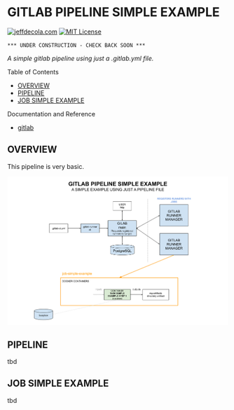 # GITLAB PIPELINE SIMPLE EXAMPLE

[![jeffdecola.com](https://img.shields.io/badge/website-jeffdecola.com-blue)](https://jeffdecola.com)
[![MIT License](https://img.shields.io/:license-mit-blue.svg)](https://jeffdecola.mit-license.org)

```text
*** UNDER CONSTRUCTION - CHECK BACK SOON ***
```

_A simple gitlab pipeline using just a .gitlab.yml file._

Table of Contents

* [OVERVIEW](https://github.com/JeffDeCola/my-cicd-pipeline-examples/tree/master/gitlab-pipelines/gitlab-pipeline-simple-example#overview)
* [PIPELINE](https://github.com/JeffDeCola/my-cicd-pipeline-examples/tree/master/gitlab-pipelines/gitlab-pipeline-simple-example#pipeline)
* [JOB SIMPLE EXAMPLE](https://github.com/JeffDeCola/my-cicd-pipeline-examples/tree/master/gitlab-pipelines/gitlab-pipeline-simple-example#job-simple-example)

Documentation and Reference

* [gitlab](https://github.com/JeffDeCola/my-cheat-sheets/tree/master/software/operations/continuous-integration-continuous-deployment/gitlab-cheat-sheet)

## OVERVIEW

This pipeline is very basic.

![IMAGE - gitlab-pipeline-simple-example.svg - IMAGE](../../docs/pics/gitlab-pipeline-simple-example.svg)

## PIPELINE

tbd

## JOB SIMPLE EXAMPLE

tbd
